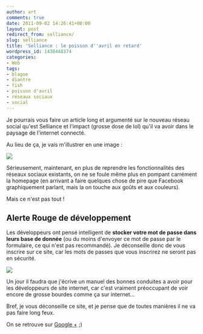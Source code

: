 ```yaml
---
author: art
comments: true
date: 2011-09-02 14:26:41+00:00
layout: post
redirect_from: selliance/
slug: selliance
title: 'Selliance : le poisson d''avril en retard'
wordpress_id: 1438448374
categories:
- Web
tags:
- blague
- diantre
- fish
- poisson d'avril
- réseaux sociaux
- social
---
```


Je pourrais vous faire un article long et argumenté sur le nouveau réseau social qu'est Selliance et l'impact (grosse dose de lol) qu'il va avoir dans le paysage de l'internet connecté.

Au lieu de ça, je vais m'illustrer en une image :

[![](https://static.irz.fr/2011/09/seillance-facebook-1024x949.png)](https://static.irz.fr/2011/09/seillance-facebook.png)

Sérieusement, maintenant, en plus de reprendre les fonctionnalités des réseaux sociaux existants, on ne se foule même plus en pompant carrément la homepage (en arrivant a faire quelques chose de pire que Facebook graphiquement parlant, mais la on touche aux goûts et aux couleurs).

Mais ce n'est pas tout !



## Alerte Rouge de développement



Les développeurs ont pensé intelligent de **stocker votre mot de passe dans leurs base de donnée** (ou du moins d'envoyer ce mot de passe par le formulaire, ce qui n'est pas recommandé). Je déconseille donc de vous inscrire sur ce site, car les mots de passes que vous inscrirez ne seront pas en sécurité.

![](https://static.irz.fr/2011/09/mail-seillance.png)

Un jour il faudra que j'écrive un manuel des bonnes conduites a avoir pour les développeurs de site internet, car c'est vraiment préoccupant de voir encore de grosse bourdes comme ça sur internet...

Bref, je vous déconseille ce site, et je pense que de toutes manières il ne va pas faire long feux.

On se retrouve sur [Google +](https://plus.google.com/101902267183690037916) ;)
